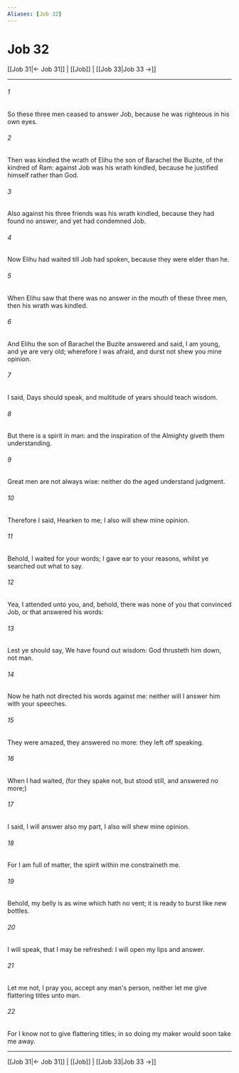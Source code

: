 ```yaml
---
Aliases: [Job 32]
---
```

# Job 32

[[Job 31|← Job 31]] | [[Job]] | [[Job 33|Job 33 →]]
***



###### 1 
So these three men ceased to answer Job, because he was righteous in his own eyes. 

###### 2 
Then was kindled the wrath of Elihu the son of Barachel the Buzite, of the kindred of Ram: against Job was his wrath kindled, because he justified himself rather than God. 

###### 3 
Also against his three friends was his wrath kindled, because they had found no answer, and yet had condemned Job. 

###### 4 
Now Elihu had waited till Job had spoken, because they were elder than he. 

###### 5 
When Elihu saw that there was no answer in the mouth of these three men, then his wrath was kindled. 

###### 6 
And Elihu the son of Barachel the Buzite answered and said, I am young, and ye are very old; wherefore I was afraid, and durst not shew you mine opinion. 

###### 7 
I said, Days should speak, and multitude of years should teach wisdom. 

###### 8 
But there is a spirit in man: and the inspiration of the Almighty giveth them understanding. 

###### 9 
Great men are not always wise: neither do the aged understand judgment. 

###### 10 
Therefore I said, Hearken to me; I also will shew mine opinion. 

###### 11 
Behold, I waited for your words; I gave ear to your reasons, whilst ye searched out what to say. 

###### 12 
Yea, I attended unto you, and, behold, there was none of you that convinced Job, or that answered his words: 

###### 13 
Lest ye should say, We have found out wisdom: God thrusteth him down, not man. 

###### 14 
Now he hath not directed his words against me: neither will I answer him with your speeches. 

###### 15 
They were amazed, they answered no more: they left off speaking. 

###### 16 
When I had waited, (for they spake not, but stood still, and answered no more;) 

###### 17 
I said, I will answer also my part, I also will shew mine opinion. 

###### 18 
For I am full of matter, the spirit within me constraineth me. 

###### 19 
Behold, my belly is as wine which hath no vent; it is ready to burst like new bottles. 

###### 20 
I will speak, that I may be refreshed: I will open my lips and answer. 

###### 21 
Let me not, I pray you, accept any man's person, neither let me give flattering titles unto man. 

###### 22 
For I know not to give flattering titles; in so doing my maker would soon take me away.

***
[[Job 31|← Job 31]] | [[Job]] | [[Job 33|Job 33 →]]
